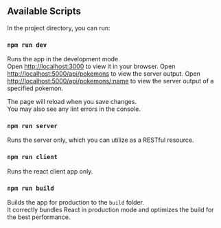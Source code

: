 ## Available Scripts

In the project directory, you can run:

### `npm run dev`

Runs the app in the development mode.\
Open [http://localhost:3000](http://localhost:3000) to view it in your browser.
Open [http://localhost:5000/api/pokemons](http://localhost:5000/pokemons) to view the server output.
Open [http://localhost:5000/api/pokemons/:name](http://localhost:5000/pokemons/:name) to view the server output of a specified pokemon.

The page will reload when you save changes.\
You may also see any lint errors in the console.

### `npm run server`

Runs the server only, which you can utilize as a RESTful resource.

### `npm run client`

Runs the react client app only.

### `npm run build`

Builds the app for production to the `build` folder.\
It correctly bundles React in production mode and optimizes the build for the best performance.
